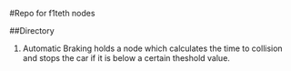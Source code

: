 #Repo for f1teth nodes

##Directory

1. Automatic Braking holds a node which calculates the time to collision and stops the car if it is below a certain theshold value.
